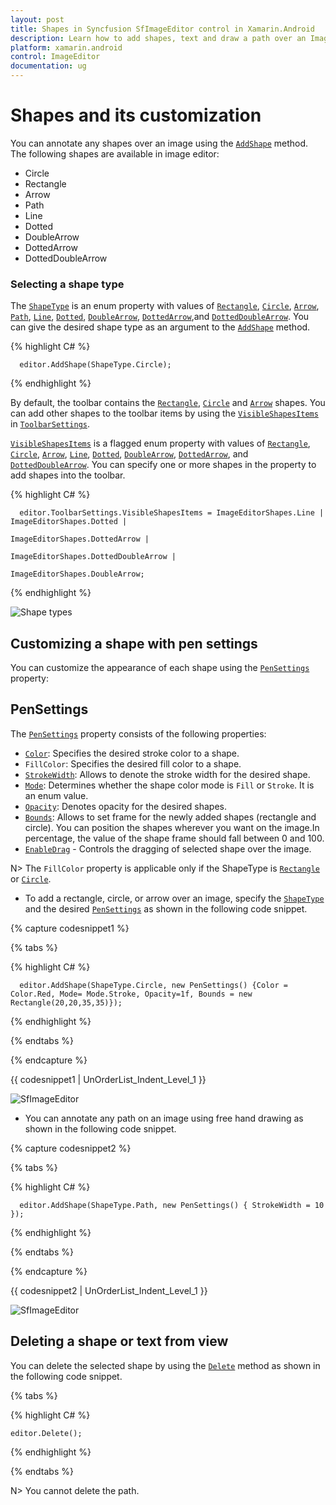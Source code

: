 ```yaml
---
layout: post
title: Shapes in Syncfusion SfImageEditor control in Xamarin.Android
description: Learn how to add shapes, text and draw a path over an Image in syncfusion ImageEditor for Xamarin.Android
platform: xamarin.android
control: ImageEditor
documentation: ug
---
```


# Shapes and its customization

You can annotate any shapes over an image using the [`AddShape`](https://help.syncfusion.com/cr/xamarin-android/Syncfusion.SfImageEditor.Android.SfImageEditor.html#Syncfusion_SfImageEditor_Android_SfImageEditor_AddShape_Syncfusion_SfImageEditor_Android_ShapeType_Syncfusion_SfImageEditor_Android_PenSettings_) method. The following shapes are available in image editor:

* Circle
* Rectangle
* Arrow
* Path
* Line
* Dotted
* DoubleArrow
* DottedArrow
* DottedDoubleArrow

### Selecting a shape type

The [`ShapeType`](https://help.syncfusion.com/cr/xamarin-android/Syncfusion.SfImageEditor.Android.ShapeType.html) is an enum property with values of [`Rectangle`](https://help.syncfusion.com/cr/xamarin-android/Syncfusion.SfImageEditor.Android.ShapeType.html#Syncfusion_SfImageEditor_Android_ShapeType_Rectangle), [`Circle`](https://help.syncfusion.com/cr/xamarin-android/Syncfusion.SfImageEditor.Android.ShapeType.html#Syncfusion_SfImageEditor_Android_ShapeType_Circle), [`Arrow`](https://help.syncfusion.com/cr/xamarin-android/Syncfusion.SfImageEditor.Android.ShapeType.html#Syncfusion_SfImageEditor_Android_ShapeType_Arrow), [`Path`](https://help.syncfusion.com/cr/xamarin-android/Syncfusion.SfImageEditor.Android.ShapeType.html#Syncfusion_SfImageEditor_Android_ShapeType_Path), [`Line`](https://help.syncfusion.com/cr/xamarin-android/Syncfusion.SfImageEditor.Android.ShapeType.html#Syncfusion_SfImageEditor_Android_ShapeType_Line), [`Dotted`](https://help.syncfusion.com/cr/xamarin-android/Syncfusion.SfImageEditor.Android.ShapeType.html#Syncfusion_SfImageEditor_Android_ShapeType_Dotted), [`DoubleArrow`](https://help.syncfusion.com/cr/xamarin-android/Syncfusion.SfImageEditor.Android.ShapeType.html#Syncfusion_SfImageEditor_Android_ShapeType_DoubleArrow), [`DottedArrow`](https://help.syncfusion.com/cr/xamarin-android/Syncfusion.SfImageEditor.Android.ShapeType.html#Syncfusion_SfImageEditor_Android_ShapeType_DottedArrow),and [`DottedDoubleArrow`](https://help.syncfusion.com/cr/xamarin-android/Syncfusion.SfImageEditor.Android.ShapeType.html#Syncfusion_SfImageEditor_Android_ShapeType_DottedDoubleArrow). You can give the desired shape type as an argument to the [`AddShape`](https://help.syncfusion.com/cr/xamarin-android/Syncfusion.SfImageEditor.Android.SfImageEditor.html#Syncfusion_SfImageEditor_Android_SfImageEditor_AddShape_Syncfusion_SfImageEditor_Android_ShapeType_Syncfusion_SfImageEditor_Android_PenSettings_) method.

{% highlight C# %}

      editor.AddShape(ShapeType.Circle);

{% endhighlight %}

By default, the toolbar contains the [`Rectangle`](https://help.syncfusion.com/cr/xamarin-android/Syncfusion.SfImageEditor.Android.ImageEditorShapes.html#Syncfusion_SfImageEditor_Android_ImageEditorShapes_Rectangle), [`Circle`](https://help.syncfusion.com/cr/xamarin-android/Syncfusion.SfImageEditor.Android.ImageEditorShapes.html#Syncfusion_SfImageEditor_Android_ImageEditorShapes_Circle) and [`Arrow`](https://help.syncfusion.com/cr/xamarin-android/Syncfusion.SfImageEditor.Android.ImageEditorShapes.html#Syncfusion_SfImageEditor_Android_ImageEditorShapes_Arrow) shapes. You can add other shapes to the toolbar items by using the [`VisibleShapesItems`](https://help.syncfusion.com/cr/xamarin-android/Syncfusion.SfImageEditor.Android.ToolbarSettings.html#Syncfusion_SfImageEditor_Android_ToolbarSettings_VisibleShapesItems) in [`ToolbarSettings`](https://help.syncfusion.com/cr/xamarin-android/Syncfusion.SfImageEditor.Android.SfImageEditor.html#Syncfusion_SfImageEditor_Android_SfImageEditor_ToolbarSettings).

[`VisibleShapesItems`](https://help.syncfusion.com/cr/xamarin-android/Syncfusion.SfImageEditor.Android.ToolbarSettings.html#Syncfusion_SfImageEditor_Android_ToolbarSettings_VisibleShapesItems) is a flagged enum property with values of [`Rectangle`](https://help.syncfusion.com/cr/xamarin-android/Syncfusion.SfImageEditor.Android.ImageEditorShapes.html#Syncfusion_SfImageEditor_Android_ImageEditorShapes_Rectangle), [`Circle`](https://help.syncfusion.com/cr/xamarin-android/Syncfusion.SfImageEditor.Android.ImageEditorShapes.html#Syncfusion_SfImageEditor_Android_ImageEditorShapes_Circle), [`Arrow`](https://help.syncfusion.com/cr/xamarin-android/Syncfusion.SfImageEditor.Android.ImageEditorShapes.html#Syncfusion_SfImageEditor_Android_ImageEditorShapes_Arrow), [`Line`](https://help.syncfusion.com/cr/xamarin-android/Syncfusion.SfImageEditor.Android.ImageEditorShapes.html#Syncfusion_SfImageEditor_Android_ImageEditorShapes_Line), [`Dotted`](https://help.syncfusion.com/cr/xamarin-android/Syncfusion.SfImageEditor.Android.ImageEditorShapes.html#Syncfusion_SfImageEditor_Android_ImageEditorShapes_Dotted), [`DoubleArrow`](https://help.syncfusion.com/cr/xamarin-android/Syncfusion.SfImageEditor.Android.ImageEditorShapes.html#Syncfusion_SfImageEditor_Android_ImageEditorShapes_DoubleArrow), [`DottedArrow`](https://help.syncfusion.com/cr/xamarin-android/Syncfusion.SfImageEditor.Android.ImageEditorShapes.html#Syncfusion_SfImageEditor_Android_ImageEditorShapes_DottedArrow), and [`DottedDoubleArrow`](https://help.syncfusion.com/cr/xamarin-android/Syncfusion.SfImageEditor.Android.ImageEditorShapes.html#Syncfusion_SfImageEditor_Android_ImageEditorShapes_DottedDoubleArrow). You can specify one or more shapes in the property to add shapes into the toolbar.

{% highlight C# %}

      editor.ToolbarSettings.VisibleShapesItems = ImageEditorShapes.Line | ImageEditorShapes.Dotted | 
                                                  ImageEditorShapes.DottedArrow | 
                                                  ImageEditorShapes.DottedDoubleArrow |
                                                  ImageEditorShapes.DoubleArrow;

{% endhighlight %}

![Shape types](ImageEditor_images/ShapeTypes.png)


## Customizing a shape with pen settings

You can customize the appearance of each shape using the [`PenSettings`](https://help.syncfusion.com/cr/xamarin-android/Syncfusion.SfImageEditor.Android.PenSettings.html) property:

## PenSettings

The [`PenSettings`](https://help.syncfusion.com/cr/xamarin-android/Syncfusion.SfImageEditor.Android.PenSettings.html) property consists of the following properties:

* [`Color`](https://help.syncfusion.com/cr/xamarin-android/Syncfusion.SfImageEditor.Android.PenSettings.html#Syncfusion_SfImageEditor_Android_PenSettings_Color): Specifies the desired stroke color to a shape.
* `FillColor`: Specifies the desired fill color to a shape.
* [`StrokeWidth`](https://help.syncfusion.com/cr/xamarin-android/Syncfusion.SfImageEditor.Android.PenSettings.html#Syncfusion_SfImageEditor_Android_PenSettings_StrokeWidth): Allows to denote the stroke width for the desired shape.
* [`Mode`](https://help.syncfusion.com/cr/xamarin-android/Syncfusion.SfImageEditor.Android.PenSettings.html#Syncfusion_SfImageEditor_Android_PenSettings_Mode): Determines whether the shape color mode is `Fill` or `Stroke`. It is an enum value.
* [`Opacity`](https://help.syncfusion.com/cr/xamarin-android/Syncfusion.SfImageEditor.Android.PenSettings.html#Syncfusion_SfImageEditor_Android_PenSettings_Opacity): Denotes opacity for the desired shapes.
* [`Bounds`](https://help.syncfusion.com/cr/xamarin-android/Syncfusion.SfImageEditor.Android.PenSettings.html#Syncfusion_SfImageEditor_Android_PenSettings_Bounds): Allows to set frame for the newly added shapes (rectangle and circle). You can position the shapes wherever you want on the image.In percentage, the value of the shape frame should fall between 0 and 100.
* [`EnableDrag`](https://help.syncfusion.com/cr/xamarin-android/Syncfusion.SfImageEditor.Android.PenSettings.html#Syncfusion_SfImageEditor_Android_PenSettings_EnableDrag) - Controls the dragging of selected shape over the image.

N> The `FillColor` property is applicable only if the ShapeType is [`Rectangle`](https://help.syncfusion.com/cr/xamarin-android/Syncfusion.SfImageEditor.Android.ImageEditorShapes.html#Syncfusion_SfImageEditor_Android_ImageEditorShapes_Rectangle) or [`Circle`](https://help.syncfusion.com/cr/xamarin-android/Syncfusion.SfImageEditor.Android.ImageEditorShapes.html#Syncfusion_SfImageEditor_Android_ImageEditorShapes_Circle).

* To add a rectangle, circle, or arrow over an image, specify the [`ShapeType`](https://help.syncfusion.com/cr/xamarin-android/Syncfusion.SfImageEditor.Android.ShapeType.html) and the desired [`PenSettings`]([`PenSettings`](https://help.syncfusion.com/cr/xamarin-android/Syncfusion.SfImageEditor.Android.PenSettings.html)) as shown in the following code snippet.

{% capture codesnippet1 %}

{% tabs %}

{% highlight C# %}

      editor.AddShape(ShapeType.Circle, new PenSettings() {Color = Color.Red, Mode= Mode.Stroke, Opacity=1f, Bounds = new Rectangle(20,20,35,35)});

{% endhighlight %}

{% endtabs %}

{% endcapture %}

{{ codesnippet1 | UnOrderList_Indent_Level_1 }} 

![SfImageEditor](ImageEditor_images/Shapes.png)

* You can annotate any path on an image using free hand drawing as shown in the following code snippet.

{% capture codesnippet2 %}

{% tabs %}

{% highlight C# %}

      editor.AddShape(ShapeType.Path, new PenSettings() { StrokeWidth = 10 });

{% endhighlight %}

{% endtabs %}

{% endcapture %}

{{ codesnippet2 | UnOrderList_Indent_Level_1 }} 

![SfImageEditor](ImageEditor_images/Path.png)

## Deleting a shape or text from view

You can delete the selected shape by using the [`Delete`](https://help.syncfusion.com/cr/xamarin-android/Syncfusion.SfImageEditor.Android.SfImageEditor.html#Syncfusion_SfImageEditor_Android_SfImageEditor_Delete) method as shown in the following code snippet.


{% tabs %}

{% highlight C# %}

    editor.Delete();

{% endhighlight %}

{% endtabs %}

N> You cannot delete the path.
